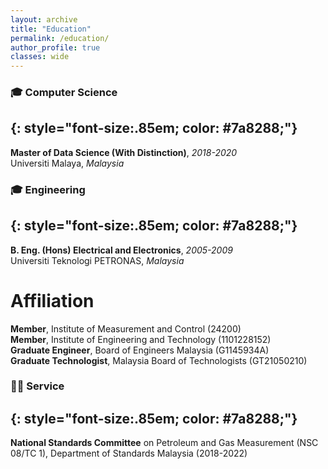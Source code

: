 ```yaml
---
layout: archive
title: "Education"
permalink: /education/
author_profile: true
classes: wide
---
```


### 🎓 Computer Science
{: style="font-size:.85em; color: #7a8288;"}
---
**Master of Data Science (With Distinction)**, *2018-2020*  
Universiti Malaya, *Malaysia*

### 🎓 Engineering
{: style="font-size:.85em; color: #7a8288;"}  
---
**B. Eng. (Hons) Electrical and Electronics**, *2005-2009*  
Universiti Teknologi PETRONAS, *Malaysia*


# Affiliation
**Member**, Institute of Measurement and Control (24200)  
**Member**, Institute of Engineering and Technology (1101228152)  
**Graduate Engineer**, Board of Engineers Malaysia (G1145934A)  
**Graduate Technologist**, Malaysia Board of Technologists (GT21050210)

### 🤝🏻 Service
{: style="font-size:.85em; color: #7a8288;"}
---
**National Standards Committee** on Petroleum and Gas Measurement (NSC 08/TC 1), Department of Standards Malaysia (2018-2022)
